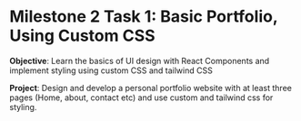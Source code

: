 # Milestone 2 Task 1: Basic Portfolio, Using Custom CSS

<b>Objective</b>: Learn the basics of UI design with React Components and implement styling using custom CSS and tailwind CSS

<b>Project</b>: Design and develop a personal portfolio website with at least three pages (Home, about, contact etc) and use custom and tailwind css for styling.
